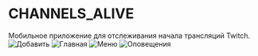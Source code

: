 # CHANNELS_ALIVE
Мобильное приложение для отслеживания начала трансляций Twitch.
![Добавить](https://github.com/KOJIMEISTER/CHANNELS_ALIVE/blob/main/imgs/add.png)
![Главная](https://github.com/KOJIMEISTER/CHANNELS_ALIVE/blob/main/imgs/main_page.png)
![Меню](https://github.com/KOJIMEISTER/CHANNELS_ALIVE/blob/main/imgs/menu.png)
![Оповещения](https://github.com/KOJIMEISTER/CHANNELS_ALIVE/blob/main/imgs/notify.png)

